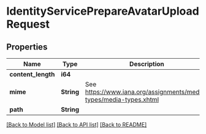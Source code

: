 # IdentityServicePrepareAvatarUploadRequest

## Properties

Name | Type | Description | Notes
------------ | ------------- | ------------- | -------------
**content_length** | **i64** |  | 
**mime** | **String** | See https://www.iana.org/assignments/media-types/media-types.xhtml | 
**path** | **String** |  | 

[[Back to Model list]](../README.md#documentation-for-models) [[Back to API list]](../README.md#documentation-for-api-endpoints) [[Back to README]](../README.md)


